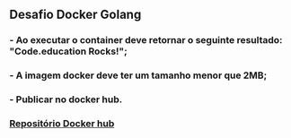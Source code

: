 ## Desafio Docker Golang

### - Ao executar o container deve retornar o seguinte resultado: "Code.education Rocks!";
### - A imagem docker deve ter um tamanho menor que 2MB;
### - Publicar no docker hub.


### [Repositório Docker hub](https://hub.docker.com/repository/docker/felipepxavier/golang-codeeducation)
